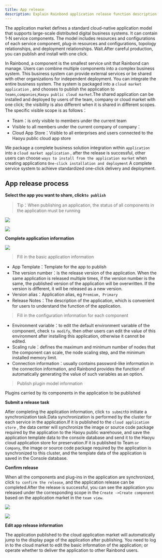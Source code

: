 ```yaml
---
title: App release
description: Explain Rainbond application release function description
---
```


The application market defines a standard cloud-native application model that supports large-scale distributed digital business systems. It can contain 1-N service components. The model includes resources and configurations of each service component, plug-in resources and configurations, topology relationships, and deployment relationships. Wait.After careful production, you can publish and install with one click.

In Rainbond, a component is the smallest service unit that Rainbond can manage. Users can combine multiple components into a complex business system. This business system can provide external services or be shared with other organizations for independent deployment. You can integrate the entire business system. The system is packaged into a `cloud market application` , and chooses to publish the application to `teams`,`companies`,`Haoyu public cloud market`.The shared application can be installed and deployed by users of the team, company or cloud market with one click; the visibility is also different when it is shared in different scopes. The specific visible scope is as follows：

* Team：is only visible to members under the current team
* Visible to all members under the current company of company：
* Cloud App Store：Visible to all enterprises and users connected to the Haoyu public cloud app store

We package a complete business solution integration within `application` into a `cloud market application` , after the release is successful, other users can choose `ways to install from the application market` when creating applications `One-click installation and deployment` A complete service system to achieve standardized one-click delivery and deployment.


## App release process

**Select the app you want to share, click`to publish`**

> Tip：When publishing an application, the status of all components in the application must be running

![](https://grstatic.oss-cn-shanghai.aliyuncs.com/images/docs/5.2/user-manual/app-manage/share-app/Application%20Publishing.png)

![](https://grstatic.oss-cn-shanghai.aliyuncs.com/images/docs/5.2/user-manual/app-manage/share-app/Local%20release.png)

**Complete application information**

![](https://grstatic.oss-cn-shanghai.aliyuncs.com/images/docs/5.2/user-manual/app-manage/share-app/edit.png)

> Fill in the basic application information

* App Template：Template for the app to publish
* The version number：is the release version of the application. When the same application is released multiple times, if the version number is the same, the published version of the application will be overwritten. If the version is different, it will be released as a new version.
* Version alias：Application alias, eg `Premium, Primary`
* Release Notes：The description of the application, which is convenient for users to understand the function of the application.


> Fill in the configuration information for each component

* Environment variable：to edit the default environment variable of the component, check `to modify`, then other users can edit the value of this environment after installing this application, otherwise it cannot be edited.
* Scaling rule：defines the maximum and minimum number of nodes that the component can scale, the node scaling step, and the minimum installed memory limit.
* Connection information：usually contains password-like information in the connection information, and Rainbond provides the function of automatically generating the value of such variables as an option.

> Publish plugin model information

Plugins carried by its components in the application to be published


**Submit a release task**

After completing the application information, click `to submit`to initiate a synchronization task.Data synchronization is performed by the cluster for each service in the application.If it is published to the `cloud application store` , the data center will synchronize the image or source code package required by the application to the Haoyu public warehouse, and save the application template data to the console database and send it to the Haoyu cloud application store for preservation.If it is published to Team `` or Company ``, the image or source code package required by the application is synchronized to this cluster, and the template data of the application is saved in the Console database.


**Confirm release**

When all the components and plug-ins in the application are synchronized, click `to confirm the release`, and the application release can be completed.After the release is successful, you can see the application you released under the corresponding scope in the `Create ->Create component` based on the application market in the `team view`.

![](https://grstatic.oss-cn-shanghai.aliyuncs.com/images/docs/5.2/user-manual/app-manage/share-app/Application%20sync.png)

![](https://grstatic.oss-cn-shanghai.aliyuncs.com/images/docs/5.2/user-manual/app-manage/share-app/nginx.png)

**Edit app release information**

The application published to the cloud application market will automatically jump to the display page of the application after publishing. You need to log in to the cloud market to edit the basic information of the application; or operate whether to deliver the application to other Rainbond users.


